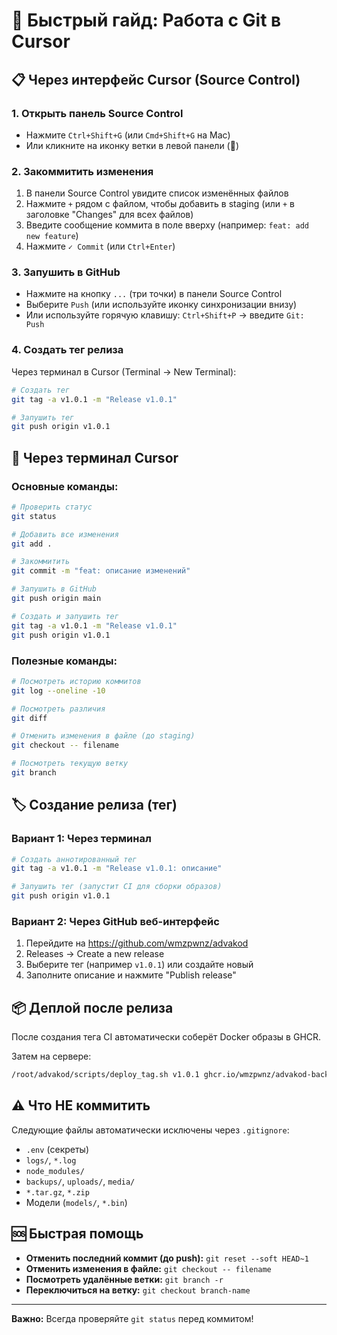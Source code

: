 # 🚀 Быстрый гайд: Работа с Git в Cursor

## 📋 Через интерфейс Cursor (Source Control)

### 1. Открыть панель Source Control
- Нажмите `Ctrl+Shift+G` (или `Cmd+Shift+G` на Mac)
- Или кликните на иконку ветки в левой панели (🔄)

### 2. Закоммитить изменения
1. В панели Source Control увидите список изменённых файлов
2. Нажмите `+` рядом с файлом, чтобы добавить в staging (или `+` в заголовке "Changes" для всех файлов)
3. Введите сообщение коммита в поле вверху (например: `feat: add new feature`)
4. Нажмите `✓ Commit` (или `Ctrl+Enter`)

### 3. Запушить в GitHub
- Нажмите на кнопку `...` (три точки) в панели Source Control
- Выберите `Push` (или используйте иконку синхронизации внизу)
- Или используйте горячую клавишу: `Ctrl+Shift+P` → введите `Git: Push`

### 4. Создать тег релиза
Через терминал в Cursor (Terminal → New Terminal):
```bash
# Создать тег
git tag -a v1.0.1 -m "Release v1.0.1"

# Запушить тег
git push origin v1.0.1
```

## 🔧 Через терминал Cursor

### Основные команды:

```bash
# Проверить статус
git status

# Добавить все изменения
git add .

# Закоммитить
git commit -m "feat: описание изменений"

# Запушить в GitHub
git push origin main

# Создать и запушить тег
git tag -a v1.0.1 -m "Release v1.0.1"
git push origin v1.0.1
```

### Полезные команды:

```bash
# Посмотреть историю коммитов
git log --oneline -10

# Посмотреть различия
git diff

# Отменить изменения в файле (до staging)
git checkout -- filename

# Посмотреть текущую ветку
git branch
```

## 🏷️ Создание релиза (тег)

### Вариант 1: Через терминал
```bash
# Создать аннотированный тег
git tag -a v1.0.1 -m "Release v1.0.1: описание"

# Запушить тег (запустит CI для сборки образов)
git push origin v1.0.1
```

### Вариант 2: Через GitHub веб-интерфейс
1. Перейдите на https://github.com/wmzpwnz/advakod
2. Releases → Create a new release
3. Выберите тег (например `v1.0.1`) или создайте новый
4. Заполните описание и нажмите "Publish release"

## 📦 Деплой после релиза

После создания тега CI автоматически соберёт Docker образы в GHCR.

Затем на сервере:
```bash
/root/advakod/scripts/deploy_tag.sh v1.0.1 ghcr.io/wmzpwnz/advakod-backend /root/advakod ghcr.io/wmzpwnz/advakod-frontend
```

## ⚠️ Что НЕ коммитить

Следующие файлы автоматически исключены через `.gitignore`:
- `.env` (секреты)
- `logs/`, `*.log`
- `node_modules/`
- `backups/`, `uploads/`, `media/`
- `*.tar.gz`, `*.zip`
- Модели (`models/`, `*.bin`)

## 🆘 Быстрая помощь

- **Отменить последний коммит (до push):** `git reset --soft HEAD~1`
- **Отменить изменения в файле:** `git checkout -- filename`
- **Посмотреть удалённые ветки:** `git branch -r`
- **Переключиться на ветку:** `git checkout branch-name`

---

**Важно:** Всегда проверяйте `git status` перед коммитом!

